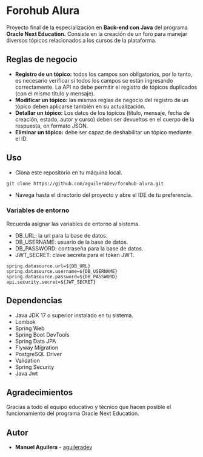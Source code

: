 # Forohub Alura
Proyecto final de la especialización en **Back-end con Java** del programa **Oracle Next Education.** Consiste en la creación de un foro
para manejar diversos tópicos relacionados a los cursos de la plataforma.

## Reglas de negocio
- **Registro de un tópico:** todos los campos son obligatorios, por lo tanto, es necesario verificar si todos los campos se están ingresando correctamente.
  La API no debe permitir el registro de tópicos duplicados (con el mismo título y mensaje).
- **Modificar un tópico:** las mismas reglas de negocio del registro de un tópico deben aplicarse también en su actualización.
- **Detallar un tópico:** Los datos de los tópicos (título, mensaje, fecha de creación, estado, autor y curso) deben ser devueltos en el cuerpo de la respuesta, en formato JSON.
- **Eliminar un tópico:** debe ser capaz de deshabilitar un tópico mediante el ID.


## Uso

- Clona este repositorio en tu máquina local.
```
git clone https://github.com/aguileraDev/forohub-alura.git
```
- Navega hasta el directorio del proyecto y abre el IDE de tu preferencia.

### Variables de entorno
Recuerda asignar las variables de entorno al sistema.

- DB_URL: la url para la base de datos.
- DB_USERNAME: usuario de la base de datos.
- DB_PASSWORD: contraseña para la base de datos.
- JWT_SECRET: clave secreta para el token JWT.
``` 
spring.datasource.url=${DB_URL} 
spring.datasource.username=${DB_USERNAME}
spring.datasource.password=${DB_PASSWORD}
api.security.secret=${JWT_SECRET}
```
## Dependencias

- Java JDK 17 o superior instalado en tu sistema.
- Lombok
- Spring Web
- Spring Boot DevTools
- Spring Data JPA
- Flyway Migration
- PostgreSQL Driver
- Validation
- Spring Security
- Java Jwt

## Agradecimientos
Gracias a todo el equipo educativo y técnico que hacen posible el funcionamiento del programa Oracle Next Educatión.
## Autor

* **Manuel Aguilera**  - [aguileradev](https://github.com/aguileraDev)